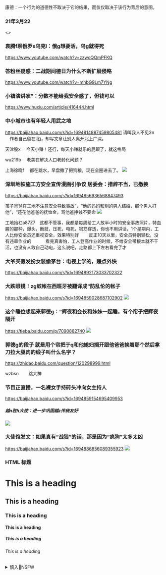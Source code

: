 康德：一个行为的道德性不取决于它的结果，而仅仅取决于该行为背后的意图。

### 21年3月22
<>
<img src="">

### 袁腾f聊俄罗s乌克l：俄g想要活，乌g就得死
<https://www.youtube.com/watch?v=zzwoQQmPFKQ>

### 答粉丝疑惑：二战期间德日为什么不断扩展侵略
<https://www.youtube.com/watch?v=mhbG9Lm7YNg>

### 小镇演讲家”：分数不能给我安全感了，但钱可以
<https://www.huxiu.com/article/416444.html>

### 中小城市也有年轻人用武之地
<https://baijiahao.baidu.com/s?id=1694814887459805481>
请叫我人不见2n
　作者自己留在北j，却写文章让别人离开北上广深。

天津股x
　今天小赚！还行，每天小赚就乐的屁颠了，就这格局

wu219b
　老美在解决人口老龄化问题？

上海徐晓f
　都在跳水，早盘撒了把狗粮，现在全圈进去了。
<img src="https://wx4.sinaimg.cn/large/75b746e7ly1gosh21eg9yg20hs0biqvk.gif">

### 深圳地铁施工方安全宣传漫画引争议 居委会：措辞不当，已撤换
<https://baijiahao.baidu.com/s?id=1694856936568847493>

孩子爸爸在工地不注意安全导致事故”，“他的妈妈和别的男人结婚，那个男人打他”，“还花他爸爸的抚恤金，骂他爸挣钱不要命
<img src="https://pics2.baidu.com/feed/d6ca7bcb0a46f21f2960c654306151680c33ae2b.jpeg?token=9984d2f9f7b976e56e13d13b97d415da">

工地抬杠a87Z7　这都不管事，我都是每周给工人放半小时的安全事故照片，特血腥的那种，爆头，断肢，压死，电死，钢筋穿透，你也不用讲话，1个星期内，工人比你安全员还重视安全，效果特别好
　　反正10天以里，安全员特别轻松，没有违章作业的
　　　看完真害怕，工人登高作业的时候，不给安全带根本就不干活，也没有人敢自己动电，这么说吧，走路都上下左右看完了才

### 大爷买假发扮女装偷茅台：电视上学的，赚点外快
<https://baijiahao.baidu.com/s?id=1694892173033702322>

### 大跌眼镜！zg蚊帐在西班牙被翻译成“防乱伦的帐子
<https://baijiahao.baidu.com/s?id=1694859028687102902>
<img src="https://pics6.baidu.com/feed/a50f4bfbfbedab643d826abe9d7b95cb78311eb4.jpeg?token=a4c638d5ada25954b3a350f4d007d8d8">

### 这个睡位想起来郭德g：“辉夜和会长和妹妹一起睡，有个帘子把辉夜隔开
<https://tieba.baidu.com/p/7090882740>
<img src="http://tiebapic.baidu.com/forum/pic/item/f2fef359ccbf6c8175a516aaab3eb13532fa405b.jpg">

### 郭德g的段子 就是用个帘把于q和他媳妇搁开跟他爸爸挨着那个然后拿刀拉大腿肉的缎子叫什么名字？
<https://zhidao.baidu.com/question/120298999.html>

wzbsn 　　跳大神

### 节目正直播，一名裸女手持砖头冲向女主持人
<https://baijiahao.baidu.com/s?id=1694859154695409953>

<h5>越n驻h大使：进一步巩固越z传统友好</h5>
<https://baijiahao.baidu.com/s?id=1694891170120122317>
<img src="https://pics6.baidu.com/feed/9825bc315c6034a897d0cd9892d1735c082376c7.jpeg?token=d8e0aafc61226f994a74413cc96f1788">

### 大使馆发文：如果真有“战狼”的话，那是因为“疯狗”太多太凶
<https://baijiahao.baidu.com/s?id=1694886856089355923>
<img src="https://pics5.baidu.com/feed/3801213fb80e7bec8c7dd0d3a89c83309a506b9c.jpeg?token=ef9bcbaa26752214552585433b0643dc">

<h3>HTML 标题</h3>
<https://www.w3school.com.cn/html/html_headings.asp>
<h1>This is a heading</h1>
<h2>This is a heading</h2>
<h3>This is a heading</h3>
<h4>This is a heading</h4>
<h5>This is a heading</h5>
<h6>This is a heading</h6>

<details><summary>慎入🔞NSFW</summary>

Not Safe For Work
<img src="https://upload.wikimedia.org/wikipedia/commons/thumb/d/d3/Biohazard_Symbol_Specification.png/210px-Biohazard_Symbol_Specification.png">

<details><summary><b>风险自理Use At Your Own Risk🈲</summary>

### 粉h集体嗨爆，集中展示愚mf锁下的丰硕成果
https://news.creaders.net/china/t/639.html

</details>
</details>
